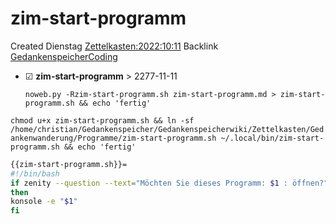 # zim-start-programm
Created Dienstag [Zettelkasten:2022:10:11]()
Backlink [GedankenspeicherCoding](../GedankenspeicherCoding.md)

* ☑ **zim-start-programm**  >  2277-11-11


  ``noweb.py -Rzim-start-programm.sh zim-start-programm.md > zim-start-programm.sh && echo 'fertig'``


``chmod u+x zim-start-programm.sh && ln -sf /home/christian/Gedankenspeicher/Gedankenspeicherwiki/Zettelkasten/Gedankenwanderung/Programme/zim-start-programm.sh ~/.local/bin/zim-start-programm.sh && echo 'fertig'``

```bash
{{zim-start-programm.sh}}=
#!/bin/bash
if zenity --question --text="Möchten Sie dieses Programm: $1 : öffnen?"
then
konsole -e "$1"
fi
```

